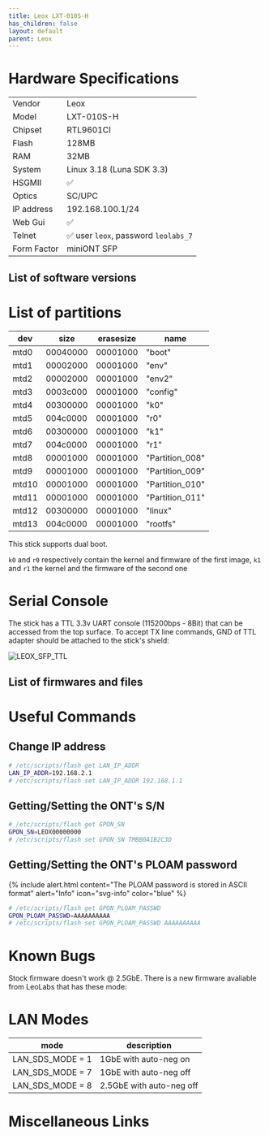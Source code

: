 ```yaml
---
title: Leox LXT-010S-H
has_children: false
layout: default
parent: Leox
---
```


# Hardware Specifications

|             |                                      |
| ----------- | ------------------------------------ |
| Vendor      | Leox                                 |
| Model       | LXT-010S-H                           |
| Chipset     | RTL9601CI                            |
| Flash       | 128MB                                |
| RAM         | 32MB                                 |
| System      | Linux 3.18 (Luna SDK 3.3)             |
| HSGMII      | ✅                                   |
| Optics      | SC/UPC                               |
| IP address  | 192.168.100.1/24                     |
| Web Gui     | ✅                                   |
| Telnet      | ✅ user `leox`, password `leolabs_7` |
| Form Factor | miniONT SFP                          |


## List of software versions
# List of partitions

| dev   | size     | erasesize | name            |
| ----- | -------- | --------- | --------------- |
| mtd0  | 00040000 | 00001000  | "boot"          |
| mtd1  | 00002000 | 00001000  | "env"           |
| mtd2  | 00002000 | 00001000  | "env2"          |
| mtd3  | 0003c000 | 00001000  | "config"        |
| mtd4  | 00300000 | 00001000  | "k0"            |
| mtd5  | 004c0000 | 00001000  | "r0"            |
| mtd6  | 00300000 | 00001000  | "k1"            |
| mtd7  | 004c0000 | 00001000  | "r1"            |
| mtd8  | 00001000 | 00001000  | "Partition_008" |
| mtd9  | 00001000 | 00001000  | "Partition_009" |
| mtd10 | 00001000 | 00001000  | "Partition_010" |
| mtd11 | 00001000 | 00001000  | "Partition_011" |
| mtd12 | 00300000 | 00001000  | "linux"         |
| mtd13 | 004c0000 | 00001000  | "rootfs"        |

This stick supports dual boot. 

`k0` and `r0` respectively contain the kernel and firmware of the first image, `k1` and `r1` the kernel and the firmware of the second one

# Serial Console

The stick has a TTL 3.3v UART console (115200bps - 8Bit) that can be accessed from the top surface. To accept TX line commands, GND of TTL adapter should be attached to the stick's shield:

![LEOX_SFP_TTL](https://user-images.githubusercontent.com/27808541/204495980-68ebedbd-0977-4f42-9c0c-456195d3c26e.jpg)

## List of firmwares and files

# Useful Commands

## Change IP address
```sh
# /etc/scripts/flash get LAN_IP_ADDR
LAN_IP_ADDR=192.168.2.1
# /etc/scripts/flash set LAN_IP_ADDR 192.168.1.1
 ```

## Getting/Setting the ONT's S/N
```sh
# /etc/scripts/flash get GPON_SN
GPON_SN=LEOX00000000
# /etc/scripts/flash set GPON_SN TMBB0A1B2C3D
```

## Getting/Setting the ONT's PLOAM password

{% include alert.html content="The PLOAM password is stored in ASCII format" alert="Info" icon="svg-info" color="blue" %}

```sh
# /etc/scripts/flash get GPON_PLOAM_PASSWD
GPON_PLOAM_PASSWD=AAAAAAAAAA
# /etc/scripts/flash set GPON_PLOAM_PASSWD AAAAAAAAAA
```

# Known Bugs

Stock firmware doesn't work @ 2.5GbE. There is a new firmware avaliable from LeoLabs that has these mode:

# LAN Modes
|       mode           |             description              |
| -------------------- | ------------------------------------ |
| LAN_SDS_MODE = 1     | 1GbE with auto-neg on                |
| LAN_SDS_MODE = 7     | 1GbE with auto-neg off               |
| LAN_SDS_MODE = 8     | 2.5GbE with auto-neg off             |


# Miscellaneous Links


